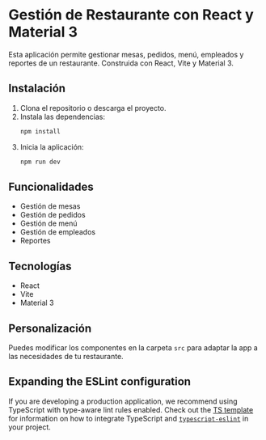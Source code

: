 # Gestión de Restaurante con React y Material 3

Esta aplicación permite gestionar mesas, pedidos, menú, empleados y reportes de un restaurante. Construida con React, Vite y Material 3.

## Instalación

1. Clona el repositorio o descarga el proyecto.
2. Instala las dependencias:
   ```bash
   npm install
   ```
3. Inicia la aplicación:
   ```bash
   npm run dev
   ```

## Funcionalidades
- Gestión de mesas
- Gestión de pedidos
- Gestión de menú
- Gestión de empleados
- Reportes

## Tecnologías
- React
- Vite
- Material 3

## Personalización
Puedes modificar los componentes en la carpeta `src` para adaptar la app a las necesidades de tu restaurante.

## Expanding the ESLint configuration

If you are developing a production application, we recommend using TypeScript with type-aware lint rules enabled. Check out the [TS template](https://github.com/vitejs/vite/tree/main/packages/create-vite/template-react-ts) for information on how to integrate TypeScript and [`typescript-eslint`](https://typescript-eslint.io) in your project.
